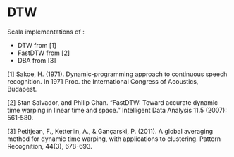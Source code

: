 # DTW

Scala implementations of :
- DTW from [1]
- FastDTW from [2]
- DBA from [3]

[1] Sakoe, H. (1971). Dynamic-programming approach to continuous speech recognition. In 1971 Proc. the International Congress of Acoustics, Budapest.

[2] Stan Salvador, and Philip Chan. “FastDTW: Toward accurate dynamic time warping in linear time and space.” Intelligent Data Analysis 11.5 (2007): 561-580.

[3] Petitjean, F., Ketterlin, A., & Gançarski, P. (2011). A global averaging method for dynamic time warping, with applications to clustering. Pattern Recognition, 44(3), 678-693.

